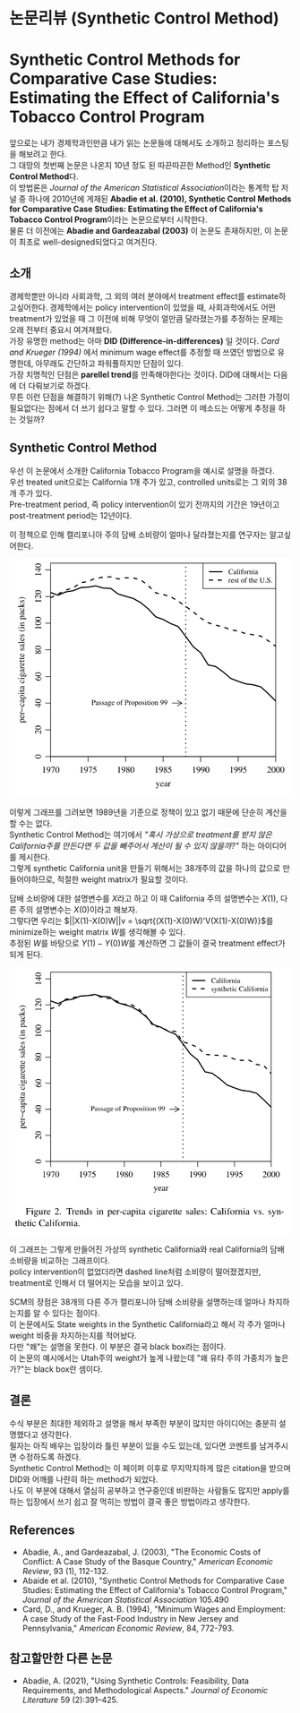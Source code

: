 # 논문리뷰 (Synthetic Control Method)
# Synthetic Control Methods for Comparative Case Studies: Estimating the Effect of California's Tobacco Control Program

앞으로는 내가 경제학과인만큼 내가 읽는 논문들에 대해서도 소개하고 정리하는 포스팅을 해보려고 한다.  
그 대망의 첫번째 논문은 나온지 10년 정도 된 따끈따끈한 Method인 **Synthetic Control Method**다.  
이 방법론은 *Journal of the American Statistical Association*이라는 통계학 탑 저널 중 하나에 2010년에 게재된 **Abadie et al. (2010), Synthetic Control Methods for Comparative Case Studies: Estimating the Effect of California's Tobacco Control Program**이라는 논문으로부터 시작한다.  
물론 더 이전에는 **Abadie and Gardeazabal (2003)** 이 논문도 존재하지만, 이 논문이 최초로 well-designed되었다고 여겨진다.  
  
## 소개
경제학뿐만 아니라 사회과학, 그 외의 여러 분야에서 treatment effect를 estimate하고싶어한다. 경제학에서는 policy intervention이 있었을 때, 사회과학에서도 어떤 treatment가 있었을 때 그 이전에 비해 무엇이 얼만큼 달라졌는가를 추정하는 문제는 오래 전부터 중요시 여겨져왔다.  
가장 유명한 method는 아마 **DID (Difference-in-differences)** 일 것이다. *Card and Krueger (1994)* 에서 minimum wage effect를 추정할 때 쓰였던 방법으로 유명한데, 아무래도 간단하고 파워풀하지만 단점이 있다.  
가장 치명적인 단점은 **parellel trend**를 만족해야한다는 것이다. DID에 대해서는 다음에 더 다뤄보기로 하겠다.  
무튼 이런 단점을 해결하기 위해(?) 나온 Synthetic Control Method는 그러한 가정이 필요없다는 점에서 더 쓰기 쉽다고 말할 수 있다. 그러면 이 메소드는 어떻게 추정을 하는 것일까?
  
## Synthetic Control Method
우선 이 논문에서 소개한 California Tobacco Program을 예시로 설명을 하겠다.  
우선 treated unit으로는 California 1개 주가 있고, controlled units로는 그 외의 38개 주가 있다.  
Pre-treatment period, 즉 policy intervention이 있기 전까지의 기간은 19년이고 post-treatment period는 12년이다.  
  
이 정책으로 인해 캘리포니아 주의 담배 소비량이 얼마나 달라졌는지를 연구자는 알고싶어한다.  
  
![캘리포니아 주와 다른 주의 담배소비량 그래프](https://raw.githubusercontent.com/arrow-economist/imageslibrary/main/f1.png)
  
이렇게 그래프를 그려보면 1989년을 기준으로 정책이 있고 없기 때문에 단순히 계산을 할 수는 없다.  
Synthetic Control Method는 여기에서 *"혹시 가상으로 treatment를 받지 않은 California주를 만든다면 두 값을 빼주어서 계산이 될 수 있지 않을까?"* 하는 아이디어를 제시한다.  
그렇게 synthetic California unit을 만들기 위해서는 38개주의 값을 하나의 값으로 만들어야하므로, 적절한 weight matrix가 필요할 것이다.  
  
담배 소비량에 대한 설명변수를 $X$라고 하고 이 때 California 주의 설명변수는 $X(1)$, 다른 주의 설명변수는 $X(0)$이라고 해보자.  
그렇다면 우리는 $||X(1)-X(0)W||v = \sqrt{(X(1)-X(0)W)'V(X(1)-X(0)W)}$를 minimize하는 weight matrix $W$를 생각해볼 수 있다.  
추정된 $W$를 바탕으로 $Y(1) - Y(0)W$를 계산하면 그 값들이 결국 treatment effect가 되게 된다.  

![](https://raw.githubusercontent.com/arrow-economist/imageslibrary/main/f2.png)  

이 그래프는 그렇게 만들어진 가상의 synthetic California와 real California의 담배소비량을 비교하는 그래프이다.  
policy intervention이 없었더라면 dashed line처럼 소비량이 떨어졌겠지만, treatment로 인해서 더 떨어지는 모습을 보이고 있다.  

SCM의 장점은 38개의 다른 주가 캘리포니아 담배 소비량을 설명하는데 얼마나 차지하는지를 알 수 있다는 점이다.  
이 논문에서도 State weights in the Synthetic California라고 해서 각 주가 얼마나 weight 비중을 차지하는지를 적어놨다.  
다만 "왜"는 설명을 못한다. 이 부분은 결국 black box라는 점이다.  
이 논문의 예시에서는 Utah주의 weight가 높게 나왔는데 "왜 유타 주의 가중치가 높은가?"는 black box란 셈이다.  

## 결론
수식 부분은 최대한 제외하고 설명을 해서 부족한 부분이 많지만 아이디어는 충분히 설명했다고 생각한다.  
필자는 아직 배우는 입장이라 틀린 부분이 있을 수도 있는데, 있다면 코멘트를 남겨주시면 수정하도록 하겠다.  
Synthetic Control Method는 이 페이퍼 이후로 무지막지하게 많은 citation을 받으며 DID와 어깨를 나란히 하는 method가 되었다.  
나도 이 부분에 대해서 열심히 공부하고 연구중인데 비판하는 사람들도 많지만 apply를 하는 입장에서 쓰기 쉽고 잘 먹히는 방법이 결국 좋은 방법이라고 생각한다.  

## References  
- Abadie, A., and Gardeazabal, J. (2003), "The Economic Costs of Conflict: A Case Study of the Basque Country," *American Economic Review*, 93 (1), 112-132.
- Abaide et al. (2010), "Synthetic Control Methods for Comparative Case Studies: Estimating the Effect of California's Tobacco Control Program," *Journal of the American Statistical Association* 105.490
- Card, D., and Krueger, A. B. (1994), "Minimum Wages and Employment: A case Study of the Fast-Food Industry in New Jersey and Pennsylvania," *American Economic Review*, 84, 772-793.

## 참고할만한 다른 논문
- Abadie, A. (2021), "Using Synthetic Controls: Feasibility, Data Requirements, and Methodological Aspects." *Journal of Economic Literature* 59 (2):391–425.

